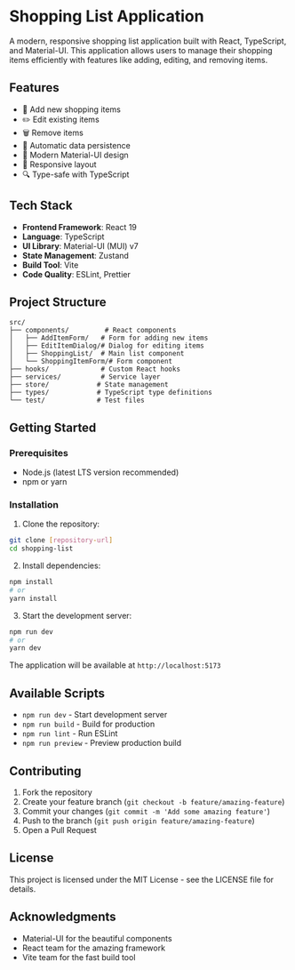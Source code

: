 # Shopping List Application

A modern, responsive shopping list application built with React, TypeScript, and Material-UI. This application allows users to manage their shopping items efficiently with features like adding, editing, and removing items.

## Features

- 📝 Add new shopping items
- ✏️ Edit existing items
- 🗑️ Remove items
- 💾 Automatic data persistence
- 🎨 Modern Material-UI design
- 📱 Responsive layout
- 🔍 Type-safe with TypeScript

## Tech Stack

- **Frontend Framework**: React 19
- **Language**: TypeScript
- **UI Library**: Material-UI (MUI) v7
- **State Management**: Zustand
- **Build Tool**: Vite
- **Code Quality**: ESLint, Prettier

## Project Structure

```
src/
├── components/         # React components
│   ├── AddItemForm/   # Form for adding new items
│   ├── EditItemDialog/# Dialog for editing items
│   ├── ShoppingList/  # Main list component
│   └── ShoppingItemForm/# Form component
├── hooks/             # Custom React hooks
├── services/          # Service layer
├── store/            # State management
├── types/            # TypeScript type definitions
└── test/             # Test files
```

## Getting Started

### Prerequisites

- Node.js (latest LTS version recommended)
- npm or yarn

### Installation

1. Clone the repository:
```bash
git clone [repository-url]
cd shopping-list
```

2. Install dependencies:
```bash
npm install
# or
yarn install
```

3. Start the development server:
```bash
npm run dev
# or
yarn dev
```

The application will be available at `http://localhost:5173`

## Available Scripts

- `npm run dev` - Start development server
- `npm run build` - Build for production
- `npm run lint` - Run ESLint
- `npm run preview` - Preview production build

## Contributing

1. Fork the repository
2. Create your feature branch (`git checkout -b feature/amazing-feature`)
3. Commit your changes (`git commit -m 'Add some amazing feature'`)
4. Push to the branch (`git push origin feature/amazing-feature`)
5. Open a Pull Request

## License

This project is licensed under the MIT License - see the LICENSE file for details.

## Acknowledgments

- Material-UI for the beautiful components
- React team for the amazing framework
- Vite team for the fast build tool

